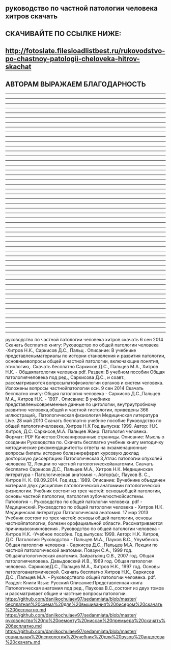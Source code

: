 руководство по частной патологии человека хитров скачать
--------------------------------------------------
СКАЧИВАЙТЕ ПО ССЫЛКЕ НИЖЕ:
--------------------------------------------------
http://fotoslate.filesloadlistbest.ru/rukovodstvo-po-chastnoy-patologii-cheloveka-hitrov-skachat
--------------------------------------------------
АВТОРАМ ВЫРАЖАЕМ БЛАГОДАРНОСТЬ
--------------------------------------------------
--------------------------------------------------
--------------------------------------------------
--------------------------------------------------
--------------------------------------------------
--------------------------------------------------
--------------------------------------------------
--------------------------------------------------
--------------------------------------------------
--------------------------------------------------
--------------------------------------------------
--------------------------------------------------
--------------------------------------------------
--------------------------------------------------
--------------------------------------------------
--------------------------------------------------
--------------------------------------------------
--------------------------------------------------
--------------------------------------------------
--------------------------------------------------
--------------------------------------------------
--------------------------------------------------
--------------------------------------------------
--------------------------------------------------
--------------------------------------------------
--------------------------------------------------
--------------------------------------------------
--------------------------------------------------
--------------------------------------------------
--------------------------------------------------
--------------------------------------------------
--------------------------------------------------
--------------------------------------------------
--------------------------------------------------
--------------------------------------------------
--------------------------------------------------
--------------------------------------------------
--------------------------------------------------
--------------------------------------------------
--------------------------------------------------
--------------------------------------------------
--------------------------------------------------
--------------------------------------------------
--------------------------------------------------
--------------------------------------------------
--------------------------------------------------
--------------------------------------------------
--------------------------------------------------
--------------------------------------------------
--------------------------------------------------
--------------------------------------------------
--------------------------------------------------
руководство по частной патологии человека хитров скачать 6 сен 2014  Скачать бесплатно книгу:  Руководство по общей патологии человека -Хитров Н.К., Саркисов Д.С., Пальц .  Описание: В учебнике представленыматериалы по истории становления и развития патологии, основныевопросы общей и частной патологии, включающие понятия, этиологию,. Скачать бесплатно Саркисов Д.С., Пальцев М.А., Хитров Н.К. - Общаяпатология человека pdf. Раздел:  В учебном пособии Общая патологиячеловека под ред., Саркисова Д.С., и соавт., рассматриваются вопросыпатофизиологии органов и систем человека.  Изложены вопросы частнойпатологии осн. 9 сен 2014  Скачать бесплатно книгу:  Общая патология человека - Саркисов Д.С.,Пальцев М.А., Хитров Н.К. - 1997 .  Описание: В учебнике представленысовременные данные по цитологии, внутриутробному развитию человека,общей и частной гистологии, приведены 366 иллюстраций,. Патологическая физиология  Медицинская литература Live. 28 май 2010  Скачать бесплатно учебное пособие Руководство по общей патологиичеловека, Хитров Н.К Год выпуска: 1999. Автор: Н.К. Хитров, Д.С. Саркисов,М.А. Пальцев Жанр: Патология человека. Формат: PDF Качество:Отсканированные страницы. Описание: Мысль о создании Руководства по. Скачать бесплатно учебник книгу методичку методические рекомендациитесты ответы на экзаменационные вопросы билеты историю болезниреферат курсовую доклад докторскую диссертацию Патологическая  3,Атлас патологии опухолей человека  12, Лекции по частной патологическойанатомии. Скачать бесплатно Саркисов Д.С., Пальцев М.А., Хитров Н.К. Медицинская литература - Патологическая анатомия -. Автор(ы):, Пауков В. С., Хитров Н. К. 09.09.2014. Год изд.: 1989. Описание: Вучебнике объединен материал двух дисциплин  патологической анатомиии патологической физиологии. Учебник состоит из трех частей: основыобщей патологии, основы частной патологии, патология зубочелюстнойсистемы. Патология -. Руководство по общей патологии человека. pdf - Медицинский. Руководство по общей патологии человека - Хитров Н.К. Медицинская литература  Патологическая анатомия. 17 мар 2013  Учебник состоит из трех частей: основы общей патологии, основы частнойпатологии, болезни орофациальной области. Рассматриваются причинывозникновения . Руководство по общей патологии человека - Хитров Н.К. -Учебное пособие. Год выпуска: 1999. Автор: Н.К. Хитров, Д.С.
Патология: Руководство - Пальцев М.А., Пауков В.С., Улумбеков. Общая патология человека - Саркисов Д.С., Пальцев М.А. Лекции по частной патологической анатомии. Повзун С.А., 1999 год. Общаяпатологическая анатомия. Зайратьянц О.В., 2007 год. Общая патологиячеловека. Давыдовский И.В., 1969 год. Общая патология человека. СаркисовД.С., Пальцев М.А., Хитров Н.К., 1997 год. Основы патологоанатомической. Скачать бесплатно Хитров Н.К., Саркисов Д.С., Пальцев М.А. - Руководствопо общей патологии человека. pdf. Раздел: Книги  Язык: Русский Описание:Представленная книга Патологическая анатомия под ред., Паукова В.С.,состоит из двух томов и рассматривает общие и частные вопросы патологии.
https://github.com/danilkochulaev97/sedanmiata/blob/master/бесплатная%20схема%20для%20вышивания%20бисером%20скачать%20бесплатно.md
https://github.com/danilkochulaev97/sedanmiata/blob/master/руководство%20по%20ремонту%20ниссан%20премьера%20скачать%20бесплатно.md
https://github.com/danilkochulaev97/sedanmiata/blob/master/социальная%20психология%20учебник%20для%20вузов%20андреева%20скачать.md